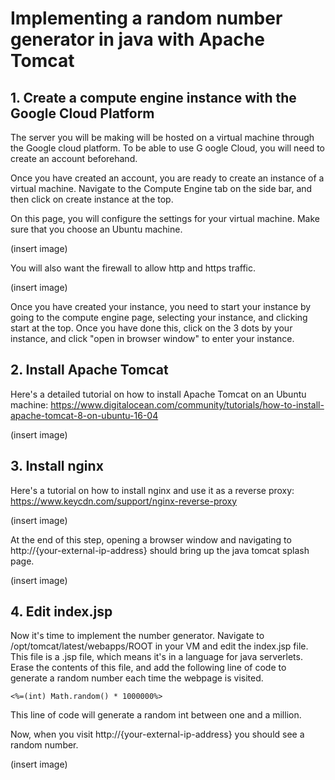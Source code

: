 # Implementing a random number generator in java with Apache Tomcat

## 1. Create a compute engine instance with the Google Cloud Platform

The server you will be making will be hosted on a virtual machine through the Google cloud platform. To be able to use G
oogle Cloud, you will need to create an account beforehand.

Once you have created an account, you are ready to create an instance of a virtual machine. Navigate to the Compute Engine tab on the side bar, and then click on create instance at the top.

On this page, you will configure the settings for your virtual machine. Make sure that you choose an Ubuntu machine.

(insert image)

You will also want the firewall to allow http and https traffic.

(insert image)

Once you have created your instance, you need to start your instance by going to the compute engine page, selecting your instance, and clicking start at the top. Once you have done this, click on the 3 dots by your instance, and click "open in browser window" to enter your instance.


## 2. Install Apache Tomcat

Here's a detailed tutorial on how to install Apache Tomcat on an Ubuntu machine: https://www.digitalocean.com/community/tutorials/how-to-install-apache-tomcat-8-on-ubuntu-16-04

(insert image)

## 3. Install nginx

Here's a tutorial on how to install nginx and use it as a reverse proxy: https://www.keycdn.com/support/nginx-reverse-proxy

(insert image)

At the end of this step, opening a browser window and navigating to http://{your-external-ip-address} should bring up the java tomcat splash page.

(insert image)

## 4. Edit index.jsp

Now it's time to implement the number generator. Navigate to /opt/tomcat/latest/webapps/ROOT in your VM and edit the index.jsp file. This file is a .jsp file, which means it's in a language for java serverlets. Erase the contents of this file, and add the following line of code to generate a random number each time the webpage is visited.

```<%=(int) Math.random() * 1000000%>```

This line of code will generate a random int between one and a million.

Now, when you visit http://{your-external-ip-address} you should see a random number.

(insert image)
